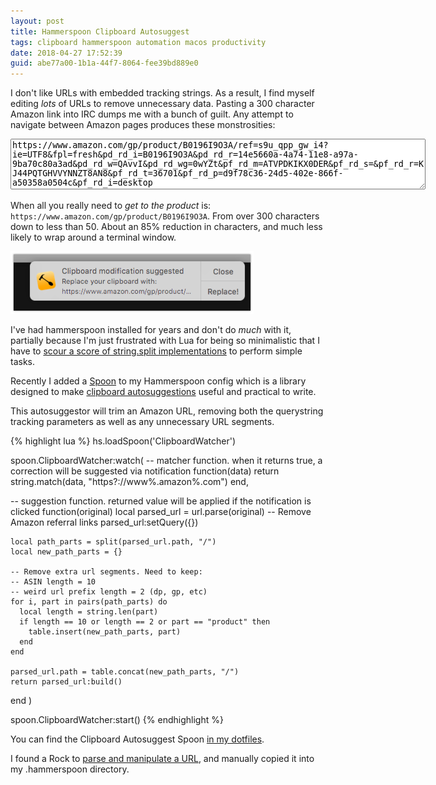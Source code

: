 ```yaml
---
layout: post
title: Hammerspoon Clipboard Autosuggest
tags: clipboard hammerspoon automation macos productivity
date: 2018-04-27 17:52:39
guid: abe77a00-1b1a-44f7-8064-fee39bd889e0
---
```


I don't like URLs with embedded tracking strings. As a result, I find myself editing _lots_ of URLs to remove unnecessary data. Pasting a 300 character Amazon link into IRC dumps me with a bunch of guilt. Any attempt to navigate between Amazon pages produces these monstrosities:

<textarea rows="5" cols="80">
https://www.amazon.com/gp/product/B0196I9O3A/ref=s9u_qpp_gw_i4?ie=UTF8&fpl=fresh&pd_rd_i=B0196I9O3A&pd_rd_r=14e5660a-4a74-11e8-a97a-9ba70c80a3ad&pd_rd_w=QAvvI&pd_rd_wg=0wYZt&pf_rd_m=ATVPDKIKX0DER&pf_rd_s=&pf_rd_r=KJ44PQTGHVVYNNZT8AN8&pf_rd_t=36701&pf_rd_p=d9f78c36-24d5-402e-866f-a50358a0504c&pf_rd_i=desktop
</textarea>

When all you really need to _get to the product_ is: `https://www.amazon.com/gp/product/B0196I9O3A`. From over 300 characters down to less than 50. About an 85% reduction in characters, and much less likely to wrap around a terminal window.

<img src="/images/posts/2018/ClipboardWatcher.spoon-2018-04-27 18-02-35.png">

I've had hammerspoon installed for years and don't do _much_ with it, partially because I'm just frustrated with Lua for being so minimalistic that I have to [scour a score of string.split implementations](http://lua-users.org/wiki/SplitJoin) to perform simple tasks.

Recently I added a [Spoon]() to my Hammerspoon config which  is a library designed to make [clipboard autosuggestions](https://github.com/robacarp/config_files/blob/master/.hammerspoon/Spoons/ClipboardWatcher.spoon/init.lua) useful and practical to write.

This autosuggestor will trim an Amazon URL, removing both the querystring tracking parameters as well as any unnecessary URL segments.


{% highlight lua %}
hs.loadSpoon('ClipboardWatcher')

spoon.ClipboardWatcher:watch(
  -- matcher function. when it returns true, a correction will be suggested via notification
  function(data)
    return string.match(data, "https?://www%.amazon%.com")
  end,

  -- suggestion function. returned value will be applied if the notification is clicked
  function(original)
    local parsed_url = url.parse(original)
    -- Remove Amazon referral links
    parsed_url:setQuery({})

    local path_parts = split(parsed_url.path, "/")
    local new_path_parts = {}

    -- Remove extra url segments. Need to keep:
    -- ASIN length = 10
    -- weird url prefix length = 2 (dp, gp, etc)
    for i, part in pairs(path_parts) do
      local length = string.len(part)
      if length == 10 or length == 2 or part == "product" then
        table.insert(new_path_parts, part)
      end
    end

    parsed_url.path = table.concat(new_path_parts, "/")
    return parsed_url:build()
  end
)

spoon.ClipboardWatcher:start()
{% endhighlight %}

You can find the Clipboard Autosuggest Spoon [in my dotfiles](https://github.com/robacarp/config_files/blob/master/.hammerspoon/Spoons/ClipboardWatcher.spoon/init.lua).

I found a Rock to [parse and manipulate a URL](https://github.com/golgote/neturl), and manually copied it into my .hammerspoon directory.
